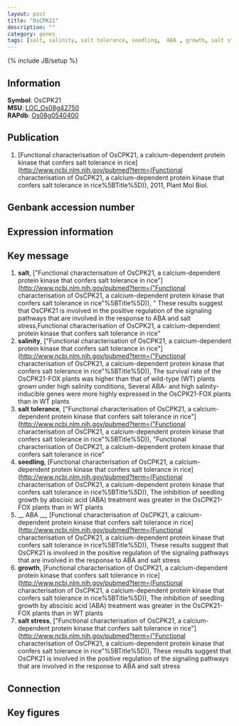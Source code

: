 ```yaml
---
layout: post
title: "OsCPK21"
description: ""
category: genes
tags: [salt, salinity, salt tolerance, seedling,  ABA , growth, salt stress, Gene]
---
```

{% include JB/setup %}

## Information
__Symbol__: OsCPK21  
__MSU__: [LOC_Os08g42750](http://rice.plantbiology.msu.edu/cgi-bin/ORF_infopage.cgi?orf=LOC_Os08g42750)  
__RAPdb__: [Os08g0540400](http://rapdb.dna.affrc.go.jp/viewer/gbrowse_details/irgsp1?name=Os08g0540400)  

## Publication
1. [Functional characterisation of OsCPK21, a calcium-dependent protein kinase that confers salt tolerance in rice](http://www.ncbi.nlm.nih.gov/pubmed?term=(Functional characterisation of OsCPK21, a calcium-dependent protein kinase that confers salt tolerance in rice%5BTitle%5D)), 2011, Plant Mol Biol.

## Genbank accession number

## Expression information

## Key message
1. __salt__, ["Functional characterisation of OsCPK21, a calcium-dependent protein kinase that confers salt tolerance in rice"](http://www.ncbi.nlm.nih.gov/pubmed?term=("Functional characterisation of OsCPK21, a calcium-dependent protein kinase that confers salt tolerance in rice"%5BTitle%5D)), " These results suggest that OsCPK21 is involved in the positive regulation of the signaling pathways that are involved in the response to ABA and salt stress,Functional characterisation of OsCPK21, a calcium-dependent protein kinase that confers salt tolerance in rice"
2. __salinity__, ["Functional characterisation of OsCPK21, a calcium-dependent protein kinase that confers salt tolerance in rice"](http://www.ncbi.nlm.nih.gov/pubmed?term=("Functional characterisation of OsCPK21, a calcium-dependent protein kinase that confers salt tolerance in rice"%5BTitle%5D)),  The survival rate of the OsCPK21-FOX plants was higher than that of wild-type (WT) plants grown under high salinity conditions, Several ABA- and high salinity-inducible genes were more highly expressed in the OsCPK21-FOX plants than in WT plants
3. __salt tolerance__, ["Functional characterisation of OsCPK21, a calcium-dependent protein kinase that confers salt tolerance in rice"](http://www.ncbi.nlm.nih.gov/pubmed?term=("Functional characterisation of OsCPK21, a calcium-dependent protein kinase that confers salt tolerance in rice"%5BTitle%5D)), "Functional characterisation of OsCPK21, a calcium-dependent protein kinase that confers salt tolerance in rice"
4. __seedling__, [Functional characterisation of OsCPK21, a calcium-dependent protein kinase that confers salt tolerance in rice](http://www.ncbi.nlm.nih.gov/pubmed?term=(Functional characterisation of OsCPK21, a calcium-dependent protein kinase that confers salt tolerance in rice%5BTitle%5D)),  The inhibition of seedling growth by abscisic acid (ABA) treatment was greater in the OsCPK21-FOX plants than in WT plants
5. __ ABA __, [Functional characterisation of OsCPK21, a calcium-dependent protein kinase that confers salt tolerance in rice](http://www.ncbi.nlm.nih.gov/pubmed?term=(Functional characterisation of OsCPK21, a calcium-dependent protein kinase that confers salt tolerance in rice%5BTitle%5D)),  These results suggest that OsCPK21 is involved in the positive regulation of the signaling pathways that are involved in the response to ABA and salt stress
6. __growth__, [Functional characterisation of OsCPK21, a calcium-dependent protein kinase that confers salt tolerance in rice](http://www.ncbi.nlm.nih.gov/pubmed?term=(Functional characterisation of OsCPK21, a calcium-dependent protein kinase that confers salt tolerance in rice%5BTitle%5D)),  The inhibition of seedling growth by abscisic acid (ABA) treatment was greater in the OsCPK21-FOX plants than in WT plants
7. __salt stress__, ["Functional characterisation of OsCPK21, a calcium-dependent protein kinase that confers salt tolerance in rice"](http://www.ncbi.nlm.nih.gov/pubmed?term=("Functional characterisation of OsCPK21, a calcium-dependent protein kinase that confers salt tolerance in rice"%5BTitle%5D)),  These results suggest that OsCPK21 is involved in the positive regulation of the signaling pathways that are involved in the response to ABA and salt stress

## Connection

## Key figures


